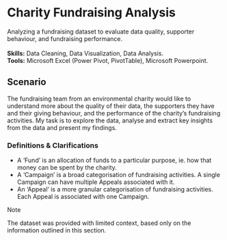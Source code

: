 # Charity Fundraising Analysis
Analyzing a fundraising dataset to evaluate data quality, supporter behaviour, and fundraising performance.<br/><br/>
**Skills:** Data Cleaning, Data Visualization, Data Analysis. <br>
**Tools:** Microsoft Excel (Power Pivot, PivotTable), Microsoft Powerpoint.

## Scenario
The fundraising team from an environmental charity would like to understand more about the quality of their data, the supporters they have and their giving behaviour, and the performance of the charity’s fundraising activities. My task is to explore the data, analyse and extract key insights from the data and present my findings.

### Definitions & Clarifications
* A ‘Fund’ is an allocation of funds to a particular purpose, ie. how that money can be spent by the charity.
* A ‘Campaign’ is a broad categorisation of fundraising activities. A single Campaign can have multiple Appeals associated with it.
* An ‘Appeal’ is a more granular categorisation of fundraising activities. Each Appeal is associated with one Campaign.

> [!NOTE]
> The dataset was provided with limited context, based only on the information outlined in this section.

